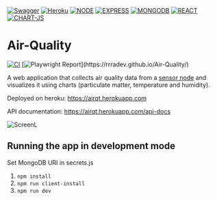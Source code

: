 [![Swagger](https://img.shields.io/badge/Swagger-85EA2D?style=for-the-badge&logo=Swagger&logoColor=white)](https://airqt.herokuapp.com/api-docs)
[![Heroku](https://img.shields.io/badge/Heroku-430098?style=for-the-badge&logo=heroku&logoColor=white)](https://devcenter.heroku.com/articles/getting-started-with-nodejs)
[![NODE](https://img.shields.io/badge/Node.js-339933?style=for-the-badge&logo=nodedotjs&logoColor=white)](https://nodejs.org)
[![EXPRESS](https://img.shields.io/badge/Express.js-000000?style=for-the-badge&logo=express&logoColor=white)](https://expressjs.com/)
[![MONGODB](https://img.shields.io/badge/MongoDB-4EA94B?style=for-the-badge&logo=mongodb&logoColor=white)](https://www.mongodb.com/cloud)
[![REACT](https://img.shields.io/badge/React-20232A?style=for-the-badge&logo=react&logoColor=61DAFB)](https://reactjs.org/)
[![CHART-JS](https://img.shields.io/badge/Chart.js-FF6384?style=for-the-badge&logo=chartdotjs&logoColor=white)](https://www.chartjs.org/docs/latest/)

# Air-Quality 
[![CI](https://github.com/rrradev/Air-Quality/actions/workflows/main.yml/badge.svg)](https://github.com/rrradev/Air-Quality/actions/workflows/main.yml) [![Playwright Report](https://img.shields.io/badge/Playwright%20Report-%20-blue?)](https://rrradev.github.io/Air-Quality/)

A web application that collects air quality data from a [sensor node](https://github.com/radradef/esp32SensorNode "radradef/esp32SensorNode") and visualizes it using charts (particulate matter, temperature and humidity).

Deployed on heroku: https://airqt.herokuapp.com

API documentation: https://airqt.herokuapp.com/api-docs

![ScreenL](https://user-images.githubusercontent.com/25829240/178979923-c9cccfb7-52bf-40b9-b5e4-313d82b194f1.png)

## Running the app in development mode 
 Set MongoDB URI in secrets.js
1. `npm install`
2. `npm run client-install`
3. `npm run dev`
